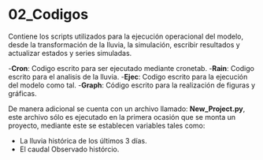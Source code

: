 # 02_Codigos

Contiene los scripts utilizados para la ejecución operacional del modelo,
desde la transformación de la lluvia, la simulación, escribir resultados y actualizar 
estados y series simuladas.

-**Cron**: Codigo escrito para ser ejecutado mediante cronetab.
-**Rain**: Codigo escrito para el analisis de la lluvia.
-**Ejec**: Codigo escrito para la ejecución del modelo como tal.
-**Graph**: Código escrito para la realización de figuras y gráficas.

De manera adicional se cuenta con un archivo llamado: **New_Project.py**, 
este archivo sólo es ejecutado en la primera ocasión que se monta un proyecto, mediante 
este se establecen variables tales como:

- La lluvia histórica de los últimos 3 días.
- El caudal Observado histórcio.

